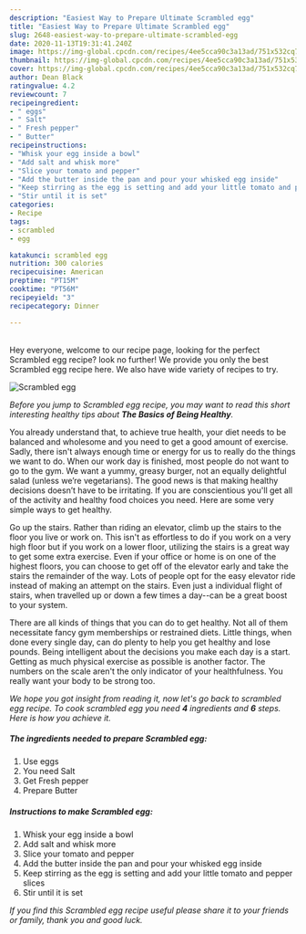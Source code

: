 ```yaml
---
description: "Easiest Way to Prepare Ultimate Scrambled egg"
title: "Easiest Way to Prepare Ultimate Scrambled egg"
slug: 2648-easiest-way-to-prepare-ultimate-scrambled-egg
date: 2020-11-13T19:31:41.240Z
image: https://img-global.cpcdn.com/recipes/4ee5cca90c3a13ad/751x532cq70/scrambled-egg-recipe-main-photo.jpg
thumbnail: https://img-global.cpcdn.com/recipes/4ee5cca90c3a13ad/751x532cq70/scrambled-egg-recipe-main-photo.jpg
cover: https://img-global.cpcdn.com/recipes/4ee5cca90c3a13ad/751x532cq70/scrambled-egg-recipe-main-photo.jpg
author: Dean Black
ratingvalue: 4.2
reviewcount: 7
recipeingredient:
- " eggs"
- " Salt"
- " Fresh pepper"
- " Butter"
recipeinstructions:
- "Whisk your egg inside a bowl"
- "Add salt and whisk more"
- "Slice your tomato and pepper"
- "Add the butter inside the pan and pour your whisked egg inside"
- "Keep stirring as the egg is setting and add your little tomato and pepper slices"
- "Stir until it is set"
categories:
- Recipe
tags:
- scrambled
- egg

katakunci: scrambled egg 
nutrition: 300 calories
recipecuisine: American
preptime: "PT15M"
cooktime: "PT56M"
recipeyield: "3"
recipecategory: Dinner

---
```

<br>
Hey everyone, welcome to our recipe page, looking for the perfect Scrambled egg recipe? look no further! We provide you only the best Scrambled egg recipe here. We also have wide variety of recipes to try.
<br>


![Scrambled egg](https://img-global.cpcdn.com/recipes/4ee5cca90c3a13ad/751x532cq70/scrambled-egg-recipe-main-photo.jpg)

<i>Before you jump to Scrambled egg recipe, you may want to read this short interesting healthy tips about <strong>The Basics of Being Healthy</strong>.</i>

You already understand that, to achieve true health, your diet needs to be balanced and wholesome and you need to get a good amount of exercise. Sadly, there isn't always enough time or energy for us to really do the things we want to do. When our work day is finished, most people do not want to go to the gym. We want a yummy, greasy burger, not an equally delightful salad (unless we’re vegetarians). The good news is that making healthy decisions doesn’t have to be irritating. If you are conscientious you'll get all of the activity and healthy food choices you need. Here are some very simple ways to get healthy.

Go up the stairs. Rather than riding an elevator, climb up the stairs to the floor you live or work on. This isn't as effortless to do if you work on a very high floor but if you work on a lower floor, utilizing the stairs is a great way to get some extra exercise. Even if your office or home is on one of the highest floors, you can choose to get off of the elevator early and take the stairs the remainder of the way. Lots of people opt for the easy elevator ride instead of making an attempt on the stairs. Even just a individual flight of stairs, when travelled up or down a few times a day--can be a great boost to your system. 

There are all kinds of things that you can do to get healthy. Not all of them necessitate fancy gym memberships or restrained diets. Little things, when done every single day, can do plenty to help you get healthy and lose pounds. Being intelligent about the decisions you make each day is a start. Getting as much physical exercise as possible is another factor. The numbers on the scale aren't the only indicator of your healthfulness. You really want your body to be strong too. 


<i>We hope you got insight from reading it, now let's go back to scrambled egg recipe. To cook scrambled egg you need <strong>4</strong> ingredients and <strong>6</strong> steps. Here is how you achieve it.
</i>

##### The ingredients needed to prepare Scrambled egg:

1. Use  eggs
1. You need  Salt
1. Get  Fresh pepper
1. Prepare  Butter


##### Instructions to make Scrambled egg:

1. Whisk your egg inside a bowl
1. Add salt and whisk more
1. Slice your tomato and pepper
1. Add the butter inside the pan and pour your whisked egg inside
1. Keep stirring as the egg is setting and add your little tomato and pepper slices
1. Stir until it is set


<i>If you find this Scrambled egg recipe useful please share it to your friends or family, thank you and good luck.</i>
